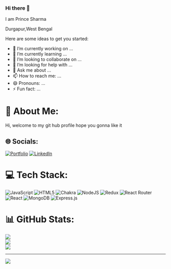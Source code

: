 ### Hi there 👋
I am Prince Sharma
<!-- <-- hvgh --> 
Durgapur,West Bengal
<!-- **i-m-prince/i-m-prince** is a ✨ _special_ ✨ repository because its `README.md` (this file) appears on your GitHub profile. -->

Here are some ideas to get you started:

- 🔭 I’m currently working on ...
- 🌱 I’m currently learning ...
- 👯 I’m looking to collaborate on ...
- 🤔 I’m looking for help with ...
- 💬 Ask me about ...
- 📫 How to reach me: ...
- 😄 Pronouns: ...
- ⚡ Fun fact: ...

# 💫 About Me:
Hi, welcome to my git hub profile hope you gonna like it


## 🌐 Socials:
[![Portfolio](https://img.shields.io/badge/Instagram-%23E4405F.svg?logo=Instagram&logoColor=white)](https://i-m-prince.github.io/) 
 [![LinkedIn](https://img.shields.io/badge/LinkedIn-%230077B5.svg?logo=linkedin&logoColor=white)](https://linkedin.com/in/PrinceSharma) 

# 💻 Tech Stack:
![JavaScript](https://img.shields.io/badge/javascript-%23323330.svg?style=for-the-badge&logo=javascript&logoColor=%23F7DF1E) ![HTML5](https://img.shields.io/badge/html5-%23E34F26.svg?style=for-the-badge&logo=html5&logoColor=white) ![Chakra](https://img.shields.io/badge/chakra-%234ED1C5.svg?style=for-the-badge&logo=chakraui&logoColor=white) ![NodeJS](https://img.shields.io/badge/node.js-6DA55F?style=for-the-badge&logo=node.js&logoColor=white) ![Redux](https://img.shields.io/badge/redux-%23593d88.svg?style=for-the-badge&logo=redux&logoColor=white) ![React Router](https://img.shields.io/badge/React_Router-CA4245?style=for-the-badge&logo=react-router&logoColor=white) ![React](https://img.shields.io/badge/react-%2320232a.svg?style=for-the-badge&logo=react&logoColor=%2361DAFB) ![MongoDB](https://img.shields.io/badge/MongoDB-%234ea94b.svg?style=for-the-badge&logo=mongodb&logoColor=white) ![Express.js](https://img.shields.io/badge/express.js-%23404d59.svg?style=for-the-badge&logo=express&logoColor=%2361DAFB)
# 📊 GitHub Stats:
![](https://github-readme-stats.vercel.app/api?username=i-m-prince&theme=dark&hide_border=false&include_all_commits=true&count_private=true)<br/>
![](https://github-readme-streak-stats.herokuapp.com/?user=i-m-prince&theme=dark&hide_border=false)<br/>
![](https://github-readme-stats.vercel.app/api/top-langs/?username=i-m-prince&theme=dark&hide_border=false&include_all_commits=true&count_private=true&layout=compact)

---
[![](https://visitcount.itsvg.in/api?id=i-m-prince&icon=0&color=1)](https://visitcount.itsvg.in)

<!-- Proudly created with GPRM ( https://gprm.itsvg.in ) -->
